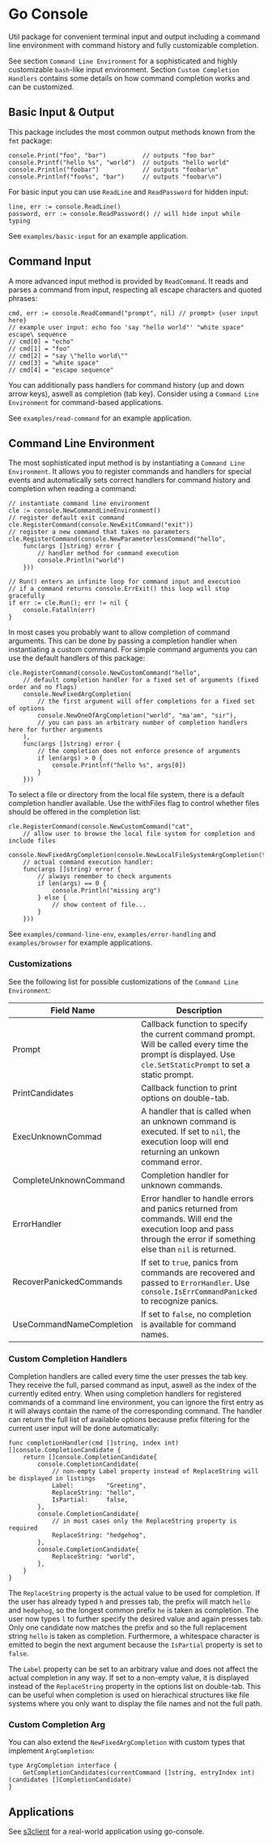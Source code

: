 # Go Console

Util package for convenient terminal input and output including a command line environment with command history and fully customizable completion.

See section `Command Line Environment` for a sophisticated and highly customizable `bash`-like input environment. Section `Custom Completion Handlers` contains some details on how command completion works and can be customized.

## Basic Input & Output

This package includes the most common output methods known from the `fmt` package:

```golang
console.Print("foo", "bar")          // outputs "foo bar"
console.Printf("hello %s", "world")  // outputs "hello world"
console.Println("foobar")            // outputs "foobar\n"
console.Printlnf("foo%s", "bar")     // outputs "foobar\n")
```

For basic input you can use `ReadLine` and `ReadPassword` for hidden input:

```golang
line, err := console.ReadLine()
password, err := console.ReadPassword() // will hide input while typing
```

See `examples/basic-input` for an example application.

## Command Input

A more advanced input method is provided by `ReadCommand`. It reads and parses a command from input, respecting all escape characters and quoted phrases:

```golang
cmd, err := console.ReadCommand("prompt", nil) // prompt> {user input here}
// example user input: echo foo 'say "hello world"' "white space" escape\ sequence
// cmd[0] = "echo"
// cmd[1] = "foo"
// cmd[2] = "say \"hello world\""
// cmd[3] = "white space"
// cmd[4] = "escape sequence"
```

You can additionally pass handlers for command history (up and down arrow keys), aswell as completion (tab key). Consider using a `Command Line Environment` for command-based applications.

See `examples/read-command` for an example application.

## Command Line Environment

The most sophisticated input method is by instantiating a `Command Line Environment`. It allows you to register commands and handlers for special events and automatically sets correct handlers for command history and completion when reading a command:

```golang
// instantiate command line environment
cle := console.NewCommandLineEnvironment()
// register default exit command
cle.RegisterCommand(console.NewExitCommand("exit"))
// register a new command that takes no parameters
cle.RegisterCommand(console.NewParameterlessCommand("hello",
    func(args []string) error {
        // handler method for command execution
        console.Println("world")
    }))

// Run() enters an infinite loop for command input and execution
// if a command returns console.ErrExit() this loop will stop gracefully
if err := cle.Run(); err != nil {
    console.Fatalln(err)
}
```

In most cases you probably want to allow completion of command arguments. This can be done by passing a completion handler when instantiating a custom command. For simple command arguments you can use the default handlers of this package:

```golang
cle.RegisterCommand(console.NewCustomCommand("hello",
    // default completion handler for a fixed set of arguments (fixed order and no flags)
    console.NewFixedArgCompletion(
        // the first argument will offer completions for a fixed set of options
        console.NewOneOfArgCompletion("world", "ma'am", "sir"),
        // you can pass an arbitrary number of completion handlers here for further arguments
    ),
    func(args []string) error {
        // the completion does not enforce presence of arguments
        if len(args) > 0 {
            console.Printlnf("hello %s", args[0])
        }
    }))
```

To select a file or directory from the local file system, there is a default completion handler available. Use the withFiles flag to control whether files should be offered in the completion list:

```golang
cle.RegisterCommand(console.NewCustomCommand("cat",
    // allow user to browse the local file system for completion and include files
    console.NewFixedArgCompletion(console.NewLocalFileSystemArgCompletion(true)),
    // actual command execution handler:
    func(args []string) error {
        // always remember to check arguments
        if len(args) == 0 {
            console.Println("missing arg")
        } else {
            // show content of file...
        }
    }))
```

See `examples/command-line-env`, `examples/error-handling` and `examples/browser` for example applications.

### Customizations

See the following list for possible customizations of the `Command Line Environment`:

| Field Name | Description | Default |
| ---------- | ----------- | ------- |
| Prompt | Callback function to specify the current command prompt. Will be called every time the prompt is displayed. Use `cle.SetStaticPrompt` to set a static prompt. | `cle> ` |
| PrintCandidates | Callback function to print options on double-tab. | `DefaultCandidatePrinter()` |
| ExecUnknownCommad | A handler that is called when an unknown command is executed. If set to `nil`, the execution loop will end returning an unkown command error. | Print message and continue |
| CompleteUnknownCommand | Completion handler for unknown commands. | `nil` |
| ErrorHandler | Error handler to handle errors and panics returned from commands. Will end the execution loop and pass through the error if something else than `nil` is returned. | Print error message and continue |
| RecoverPanickedCommands | If set to `true`, panics from commands are recovered and passed to `ErrorHandler`. Use `console.IsErrCommandPanicked` to recognize panics. | `true` |
| UseCommandNameCompletion | If set to `false`, no completion is available for command names. | `true` |

### Custom Completion Handlers

Completion handlers are called every time the user presses the tab key. They receive the full, parsed command as input, aswell as the index of the currently edited entry. When using completion handlers for registered commands of a command line environment, you can ignore the first entry as it will always contain the name of the corresponding command. The handler can return the full list of available options because prefix filtering for the current user input will be done automatically:

```golang
func completionHandler(cmd []string, index int) []console.CompletionCandidate {
    return []console.CompletionCandidate{
        console.CompletionCandidate{
            // non-empty Label property instead of ReplaceString will be displayed in listings
            Label:         "Greeting",
            ReplaceString: "hello",
            IsPartial:     false,
        },
        console.CompletionCandidate{
            // in most cases only the ReplaceString property is required
            ReplaceString: "hedgehog",
        },
        console.CompletionCandidate{
            ReplaceString: "world",
        },
    }
}
```

The `ReplaceString` property is the actual value to be used for completion. If the user has already typed `h` and presses tab, the prefix will match `hello` and `hedgehog`, so the longest common prefix `he` is taken as completion. The user now types `l` to further specify the desired value and again presses tab. Only one candidate now matches the prefix and so the full replacement string `hello` is taken as completion. Furthermore, a whitespace character is emitted to begin the next argument because the `IsPartial` property is set to `false`.

The `Label` property can be set to an arbitrary value and does not affect the actual completion in any way. If set to a non-empty value, it is displayed instead of the `ReplaceString` property in the options list on double-tab. This can be useful when completion is used on hierachical structures like file systems where you only want to display the file names and not the full path.

### Custom Completion Arg

You can also extend the `NewFixedArgCompletion` with custom types that implement `ArgCompletion`:

```golang
type ArgCompletion interface {
    GetCompletionCandidates(currentCommand []string, entryIndex int) (candidates []CompletionCandidate)
}
```

## Applications

See [s3client](https://github.com/sbreitf1/s3client) for a real-world application using go-console.